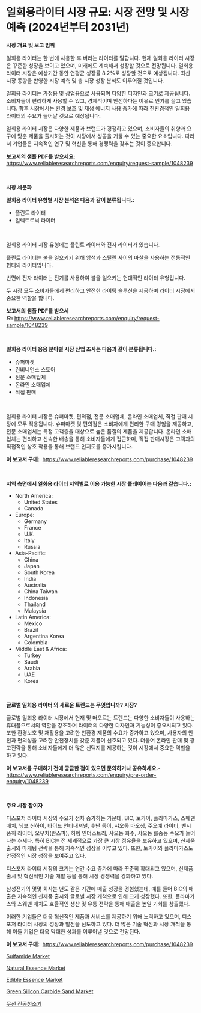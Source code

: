 <p><h1>일회용라이터 시장 규모: 시장 전망 및 시장 예측 (2024년부터 2031년)</h1></p><p><strong>시장 개요 및 보고 범위</strong></p>
<p><p>일회용 라이터는 한 번에 사용한 후 버리는 라이터를 말합니다. 현재 일회용 라이터 시장은 꾸준한 성장을 보이고 있으며, 미래에도 계속해서 성장할 것으로 전망됩니다. 일회용 라이터 시장은 예상기간 동안 연평균 성장률 8.2%로 성장할 것으로 예상됩니다. 최신 시장 동향을 반영한 시장 예측 및 총 시장 성장 분석도 이루어질 것입니다.</p><p>일회용 라이터는 가정용 및 상업용으로 사용되며 다양한 디자인과 크기로 제공됩니다. 소비자들이 편리하게 사용할 수 있고, 경제적이며 안전하다는 이유로 인기를 끌고 있습니다. 향후 시장에서는 환경 보호 및 재생 에너지 사용 증가에 따라 친환경적인 일회용 라이터의 수요가 늘어날 것으로 예상됩니다.</p><p>일회용 라이터 시장은 다양한 제품과 브랜드가 경쟁하고 있으며, 소비자들의 취향과 요구에 맞춘 제품을 출시하는 것이 시장에서 성공을 거둘 수 있는 중요한 요소입니다. 따라서 기업들은 지속적인 연구 및 혁신을 통해 경쟁력을 갖추는 것이 중요합니다.</p></p>
<p><strong>보고서의 샘플 PDF를 받으세요:</strong> <a href="https://www.reliableresearchreports.com/enquiry/request-sample/1048239">https://www.reliableresearchreports.com/enquiry/request-sample/1048239</a></p>
<p>&nbsp;</p>
<p><strong>시장 세분화</strong></p>
<p><strong>일회용 라이터 유형별 시장 분석은 다음과 같이 분류됩니다.:</strong></p>
<p><ul><li>플린트 라이터</li><li>일렉트로닉 라이터</li></ul></p>
<p>&nbsp;</p>
<p><p>일회용 라이터 시장 유형에는 플린트 라이터와 전자 라이터가 있습니다. </p><p>플린트 라이터는 불을 일으키기 위해 암석과 스틸린 사이의 마찰을 사용하는 전통적인 형태의 라이터입니다. </p><p>반면에 전자 라이터는 전기를 사용하여 불을 일으키는 현대적인 라이터 유형입니다. </p><p>두 시장 모두 소비자들에게 편리하고 안전한 라이팅 솔루션을 제공하며 라이터 시장에서 중요한 역할을 합니다.</p></p>
<p><strong>보고서의 샘플 PDF를 받으세요:</strong>&nbsp;<a href="https://www.reliableresearchreports.com/enquiry/request-sample/1048239">https://www.reliableresearchreports.com/enquiry/request-sample/1048239</a></p>
<p>&nbsp;</p>
<p><strong> 일회용 라이터 응용 분야별 시장 산업 조사는 다음과 같이 분류됩니다.:</strong></p>
<p><ul><li>슈퍼마켓</li><li>컨비니언스 스토어</li><li>전문 소매업체</li><li>온라인 소매업체</li><li>직접 판매</li></ul></p>
<p>&nbsp;</p>
<p><p>일회용 라이터 시장은 슈퍼마켓, 편의점, 전문 소매업체, 온라인 소매업체, 직접 판매 시장에 모두 적용됩니다. 슈퍼마켓 및 편의점은 소비자에게 편리한 구매 경험을 제공하고, 전문 소매업체는 특정 고객층을 대상으로 높은 품질의 제품을 제공합니다. 온라인 소매업체는 편리하고 신속한 배송을 통해 소비자들에게 접근하며, 직접 판매시장은 고객과의 직접적인 상호 작용을 통해 브랜드 인지도를 증가시킵니다.</p></p>
<p><strong>이 보고서 구매:</strong>&nbsp; <a href="https://www.reliableresearchreports.com/purchase/1048239">https://www.reliableresearchreports.com/purchase/1048239</a></p>
<p>&nbsp;</p>
<p><strong>지역 측면에서 일회용 라이터 지역별로 이용 가능한 시장 플레이어는 다음과 같습니다.:</strong></p>
<p><ul>
    <li>
        North America:
        <ul>
            <li>United States</li>
            <li>Canada</li>
        </ul>
    </li>
    <li>
        Europe:
        <ul>
            <li>Germany</li>
            <li>France</li>
            <li>U.K.</li>
            <li>Italy</li>
            <li>Russia</li>
        </ul>
    </li>
    <li>
        Asia-Pacific:
        <ul>
            <li>China</li>
            <li>Japan</li>
            <li>South Korea</li>
            <li>India</li>
            <li>Australia</li>
            <li>China Taiwan</li>
            <li>Indonesia</li>
            <li>Thailand</li>
            <li>Malaysia</li>
        </ul>
    </li>
    <li>
        Latin America:
        <ul>
            <li>Mexico</li>
            <li>Brazil</li>
            <li>Argentina Korea</li>
            <li>Colombia</li>
        </ul>
    </li>
    <li>
        Middle East & Africa:
        <ul>
            <li>Turkey</li>
            <li>Saudi</li>
            <li>Arabia</li>
            <li>UAE</li>
            <li>Korea</li>
        </ul>
    </li>
    </ul></p>
<p>&nbsp;</p>
<p><strong>글로벌 일회용 라이터 의 새로운 트렌드는 무엇입니까? 시장?</strong></p>
<p><p>글로벌 일회용 라이터 시장에서 현재 및 떠오르는 트렌드는 다양한 소비자들이 사용하는 휴대품으로서의 역할을 강조하며 라이터의 다양한 디자인과 기능성이 중요시되고 있다. 또한 환경보호 및 재활용을 고려한 친환경 제품의 수요가 증가하고 있으며, 사용자의 안전과 편의성을 고려한 안전장치를 갖춘 제품이 선호되고 있다. 더불어 온라인 판매 및 광고전략을 통해 소비자들에게 더 많은 선택지를 제공하는 것이 시장에서 중요한 역할을 하고 있다.</p></p>
<p><strong>이 보고서를 구매하기 전에 궁금한 점이 있으면 문의하거나 공유하세요.</strong>- <a href="https://www.reliableresearchreports.com/enquiry/pre-order-enquiry/1048239">https://www.reliableresearchreports.com/enquiry/pre-order-enquiry/1048239</a></p>
<p>&nbsp;</p>
<p><strong>주요 시장 참여자</strong></p>
<p><p>디스포저 라이터 시장의 수요가 점차 증가하는 가운데, BIC, 토카이, 플라마가스, 스웨덴 매치, 닝보 신하이, 바이드 인터내셔널, 후난 동이, 샤오동 마오셩, 주오예 라이터, 벤시풍허 라이터, 오우치(완스파), 허펭 인더스트리, 샤오동 화주, 샤오동 를중등 수요가 늘어나는 추세다. 특히 BIC는 전 세계적으로 가장 큰 시장 점유율을 보유하고 있으며, 신제품 출시와 마케팅 전략을 통해 지속적인 성장을 이루고 있다. 또한, 토카이와 플라마가스도 안정적인 시장 성장을 보여주고 있다.</p><p>디스포저 라이터 시장의 크기는 연간 수요 증가에 따라 꾸준히 확대되고 있으며, 신제품 출시 및 혁신적인 기술 개발 등을 통해 시장 경쟁력을 강화하고 있다. </p><p>삼성전기의 몇몇 회사는 년도 같은 기간에 매출 성장을 경험했는데, 예를 들어 BIC의 매출은 지속적인 신제품 출시와 글로벌 시장 개척으로 인해 크게 성장했다. 또한, 플라마가스와 스웨덴 매치도 효율적인 생산 및 유통 전략을 통해 매출을 높일 기회를 창출했다.</p><p>이러한 기업들은 더욱 혁신적인 제품과 서비스를 제공하기 위해 노력하고 있으며, 디스포저 라이터 시장의 성장과 발전을 선도하고 있다. 더 많은 기술 혁신과 시장 개척을 통해 이들 기업은 더욱 막대한 성과를 이루어낼 것으로 전망된다.</p></p>
<p><strong>이 보고서 구매:</strong>&nbsp;&nbsp;<a href="https://www.reliableresearchreports.com/purchase/1048239">https://www.reliableresearchreports.com/purchase/1048239</a></p>
<p><p><a href="https://nifty-kite-d51.notion.site/Sulfamide-Market-Share-Market-New-Trends-Analysis-Report-By-Type-By-Application-By-End-use-By-R-7f570c243c3f462493e949ffaad3e575">Sulfamide Market</a></p><p><a href="https://github.com/marloy8/Market-Research-Report-List-3/blob/main/natural-essence-market.md">Natural Essence Market</a></p><p><a href="https://github.com/WillieWoodard/Market-Research-Report-List-3/blob/main/edible-essence-market.md">Edible Essence Market</a></p><p><a href="https://view.publitas.com/reportprime-1/green-silicon-carbide-sand-market-size-reflecting-a-forecast-till-2030-market-by-type-by-application-and-by-geography/">Green Silicon Carbide Sand Market</a></p><p><a href="https://github.com/vseigx30c9a1j/Market-Research-Report-List-1/blob/main/4828534189957.md">무선 진공청소기</a></p></p>
